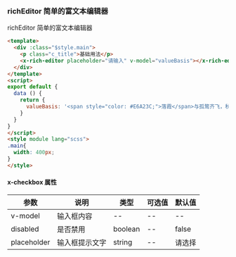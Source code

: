 ### richEditor 简单的富文本编辑器
richEditor 简单的富文本编辑器

``` html
<template>
  <div :class="$style.main">
    <p class="c_title">基础用法</p>
    <x-rich-editor placeholder="请输入" v-model="valueBasis"></x-rich-editor>
  </div>
</template>
<script>
export default {
  data () {
    return {
      valueBasis: '<span style="color: #E6A23C;">落霞</span>与孤鹜齐飞，秋水共长<span style="color: #409EFF;">天</span>一色',
    }
  }
}
</script>
<style module lang="scss">
.main{
  width: 400px;
}
</style>
```
#### x-checkbox 属性
| 参数      | 说明    | 类型      | 可选值       | 默认值   |
|---------- |-------- |---------- |-------------  |-------- |
| v-model    | 输入框内容   |  --  |  --  |  --  |
| disabled     | 是否禁用   | boolean  |   --  |    false     |
| placeholder  | 输入框提示文字   | string  |   --  |    请选择     |
